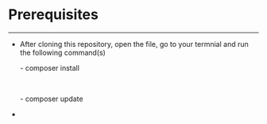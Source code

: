 <h1>Prerequisites</h1>
<hr>

<ul>
    <li>After cloning this repository, open the file, go to your termnial and run the following command(s)</li>
        <p>- composer install</p> <br>
        <p>- composer update</p>
    <li></li>
</ul>


